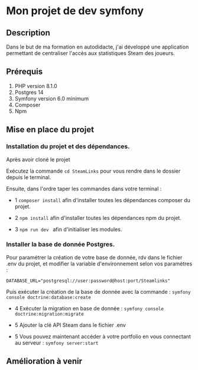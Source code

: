 
# Mon projet de dev symfony

## Description

Dans le but de ma formation en autodidacte, j'ai développé une application permettant de centraliser l'accès aux statistiques Steam des joueurs.

##	Prérequis

1. PHP version 8.1.0
2. Postgres 14
3. Symfony version 6.0 minimum
4. Composer
5. Npm

##	Mise en place du projet

### Installation du projet et des dépendances.

Après avoir cloné le projet

Exécutez la commande ``cd SteamLinks`` pour vous rendre dans le dossier depuis le terminal.

Ensuite, dans l'ordre taper les commandes dans votre terminal :

- 1 ``composer install`` afin d'installer toutes les dépendances composer du projet.

- 2 ``npm install``      afin d'installer toutes les dépendances npm du projet.
  
- 3 ``npm run dev ``    afin d'initialiser les modules.

### Installer la base de donnée Postgres.

Pour paramétrer la création de votre base de donnée, rdv dans le fichier .env du projet, et modifier la variable d'environnement selon vos paramètres :

``DATABASE_URL="postgresql://user:password@host:port/Steamlinks"``

Puis exécuter la création de la base de donnée avec la commande : ``symfony console doctrine:database:create``


- 4 Exécuter la migration en base de donnée :                                        ``symfony console doctrine:migration:migrate``

- 5 Ajouter la clé API Steam dans le fichier .env

- 5 Vous pouvez maintenant accéder à votre portfolio en vous connectant au serveur : ``symfony server:start``



## Amélioration à venir




